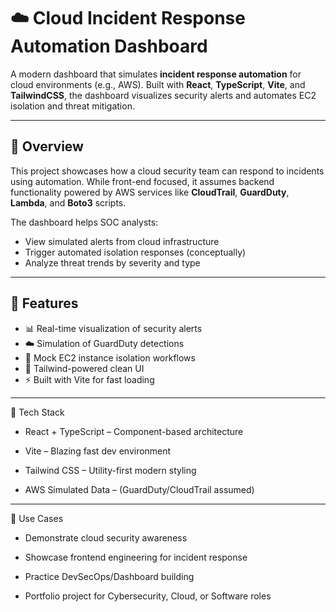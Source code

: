 # ☁️ Cloud Incident Response Automation Dashboard

A modern dashboard that simulates **incident response automation** for cloud environments (e.g., AWS). Built with **React**, **TypeScript**, **Vite**, and **TailwindCSS**, the dashboard visualizes security alerts and automates EC2 isolation and threat mitigation.

---

## 🧠 Overview

This project showcases how a cloud security team can respond to incidents using automation. While front-end focused, it assumes backend functionality powered by AWS services like **CloudTrail**, **GuardDuty**, **Lambda**, and **Boto3** scripts.

The dashboard helps SOC analysts:
- View simulated alerts from cloud infrastructure
- Trigger automated isolation responses (conceptually)
- Analyze threat trends by severity and type

---

## 🚀 Features

- 📊 Real-time visualization of security alerts
- ☁️ Simulation of GuardDuty detections
- 🔐 Mock EC2 instance isolation workflows
- 🎨 Tailwind-powered clean UI
- ⚡ Built with Vite for fast loading

---

🧪 Tech Stack

- React + TypeScript – Component-based architecture

- Vite – Blazing fast dev environment

- Tailwind CSS – Utility-first modern styling

- AWS Simulated Data – (GuardDuty/CloudTrail assumed)

---

💼 Use Cases

- Demonstrate cloud security awareness

- Showcase frontend engineering for incident response

- Practice DevSecOps/Dashboard building

- Portfolio project for Cybersecurity, Cloud, or Software roles
